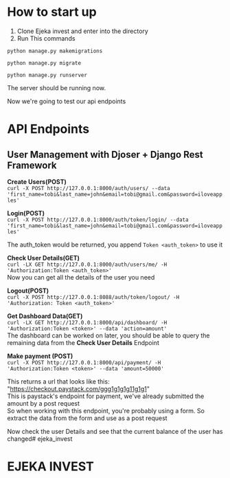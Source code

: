 # How to start up
1. Clone Ejeka invest and enter into the directory
2. Run This commands
````
python manage.py makemigrations

python manage.py migrate

python manage.py runserver

````

The server should be running now.

Now we're going to test our api endpoints

# API Endpoints
## User Management with Djoser + Django Rest Framework
**Create Users(POST)** <br />
```curl -X POST http://127.0.0.1:8000/auth/users/ --data 'first_name=tobi&last_name=john&email=tobi@gmail.com&password=iloveapples' ```

**Login(POST)** <br /> 
```curl -X POST http://127.0.0.1:8000/auth/token/login/ --data 'first_name=tobi&last_name=john&email=tobi@gmail.com&password=iloveapples'```

The auth_token would be returned, you append ```Token <auth_token>``` to use it

**Check User Details(GET)** <br />
```curl -LX GET http://127.0.0.1:8000/auth/users/me/ -H 'Authorization:Token <auth_token>' ``` <br>
Now you can get all the details of the user you need

**Logout(POST)** <br />
```curl -X POST http://127.0.0.1:8088/auth/token/logout/ -H 'Authorization: Token <auth_token>' ```


**Get Dashboard Data(GET)** <br />
```curl -LX GET http://127.0.0.1:8000/api/dashboard/ -H 'Authorization:Token <token>' --data 'action=amount' ``` <br>
The dashboard can be worked on later, you should be able to query the remaining data from the **Check User Details** Endpoint


**Make payment (POST)** <br /> 
```curl -X POST http://127.0.0.1:8000/api/payment/ -H 'Authorization:Token <token>' --data 'amount=50000'```

This returns a url that looks like this: "https://checkout.paystack.com/ggg1g1g1g11g1g1" <br>
This is paystack's endpoint for payment, we've already submitted the amount by a post request<br>
So when working with this endpoint, you're probably using a form. So extract the data from the form and use as a post request <br>

Now check the user Details and see that the current balance of the user has changed# ejeka_invest
# EJEKA INVEST
